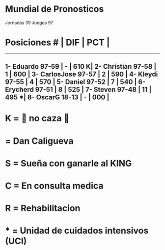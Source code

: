 



# Mundial de Pronosticos #

Jornadas 39
Juegos 97


# Posiciones #        |   DIF   |  PCT   |
------------------------------------------
1- Eduardo    97-59   |    -    |  610  K|
2- Christian  97-58   |    1    |  600   |
3- CarlosJose 97-57   |    2    |  590   |
4- Kleydi     97-55   |    4    |  570   |
5- Daniel     97-52   |    7    |  540   |
6- Erycherd   97-51   |    8    |  525   |
7- Steven     97-48   |    11   |  495  *|
8- OscarG     18-13   |    -    |  000   |
------------------------------------------

# K = 🦅 no caza 🦟
#   = Dan Caligueva
# S = Sueña con ganarle al KING
# C = En consulta medica
# R = Rehabilitacion
# * = Unidad de cuidados intensivos (UCI)